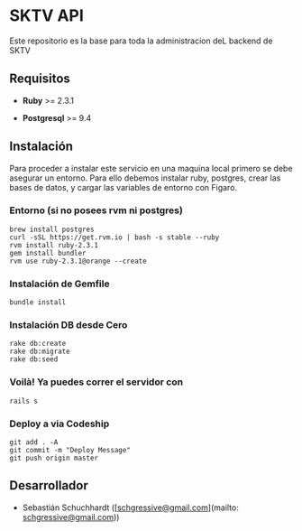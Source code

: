 # SKTV API
Este repositorio es la base para toda la administracion deL backend de SKTV

## Requisitos

* **Ruby** >= 2.3.1

* **Postgresql** >= 9.4

## Instalación

Para proceder a instalar este servicio en una maquina local primero se debe asegurar un entorno.
Para ello debemos instalar ruby, postgres, crear las bases de datos, y cargar las variables de entorno con Figaro.

### Entorno (si no posees rvm ni postgres)

	brew install postgres
	curl -sSL https://get.rvm.io | bash -s stable --ruby
	rvm install ruby-2.3.1
	gem install bundler
	rvm use ruby-2.3.1@orange --create

### Instalación de Gemfile
	bundle install

### Instalación DB desde Cero
	rake db:create
	rake db:migrate
	rake db:seed


### Voilà! Ya puedes correr el servidor con
	rails s

### Deploy a via Codeship
	git add . -A
	git commit -m "Deploy Message"
	git push origin master


## Desarrollador
* Sebastián Schuchhardt ([schgressive@gmail.com](mailto: schgressive@gmail.com))

